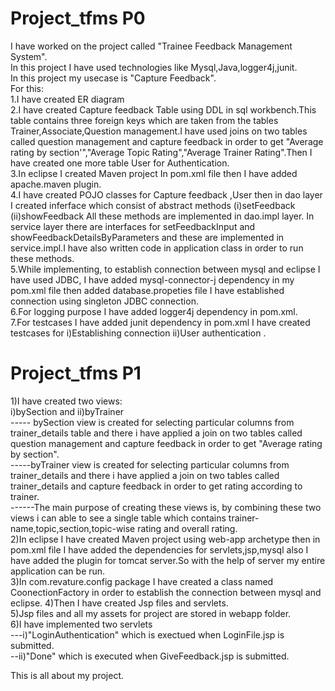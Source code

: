 # Project_tfms P0 <br>
I have worked on the project called "Trainee Feedback Management System".<br>
In this project I have used technologies like Mysql,Java,logger4j,junit.<br>
In this project my usecase is "Capture Feedback". <br>
For this: <br>
1.I have created ER diagram <br>
2.I have created Capture feedback Table using DDL in sql workbench.This table contains three foreign keys which are taken from the tables Trainer,Associate,Question management.I have used joins on two tables called question management and capture feedback in order to get "Average rating by section'","Average Topic Rating","Average Trainer Rating".Then I have created one more table User for Authentication.<br>
3.In eclipse I created Maven project In pom.xml file then I have added apache.maven plugin.<br>
4.I have created POJO classes for Capture feedback ,User then in dao layer I created inferface which consist of abstract methods (i)setFeedback (ii)showFeedback  All these methods are implemented in dao.impl layer. In service layer there are interfaces for setFeedbackInput and showFeedbackDetailsByParameters and these are implemented in service.impl.I have also written code in application class in order to run these methods.<br>
5.While implementing, to establish connection between mysql and eclipse  I have used JDBC, I have added mysql-connector-j dependency in my pom.xml file then added database.propeties file I have established connection using singleton JDBC connection.<br>
6.For logging purpose I have added logger4j dependency in pom.xml.<br>
7.For testcases I have added junit dependency in pom.xml I have created testcases for i)Establishing connection ii)User authentication .<br>

# Project_tfms P1 <br>

1)I have created two views: <br>
i)bySection and ii)byTrainer <br>
----- bySection view is created for selecting particular columns from trainer_details table and there i have applied a join on two tables called question management and capture feedback in order to get "Average rating by section".<br>
-----byTrainer view is created for selecting particular columns from trainer_details and there i have applied a join on two tables called trainer_details and capture feedback in order to get rating according to trainer.<br>
------The main purpose of creating these views is, by combining these two views i can able to see a single table which contains trainer-name,topic,section,topic-wise rating and overall rating.<br>
2)In eclipse I have created Maven project using web-app archetype then in pom.xml file I have added the dependencies for servlets,jsp,mysql also I have added the plugin for tomcat server.So with the help of server my entire application can be run.<br>
3)In com.revature.config package I have created a class named CoonectionFactory in order to establish the connection between mysql and eclipse.
4)Then I have created Jsp files and servlets.<br>
5)Jsp files and all my assets for project are stored in webapp folder.<br>
6)I have implemented two servlets <br>
---i)"LoginAuthentication" which is exectued when LoginFile.jsp  is submitted.<br>
--ii)"Done" which is executed when GiveFeedback.jsp is submitted.<br>



This is all about my project.
